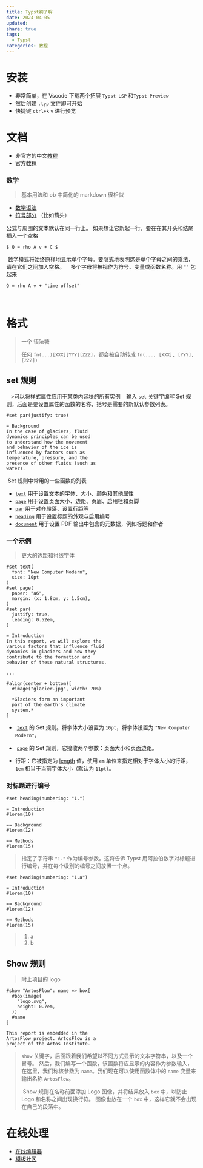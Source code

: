 ```yaml
---
title: Typst初了解
date: 2024-04-05
updated: 
share: true
tags:
  - Typst
categories: 教程
---
```

# 安装
- 非常简单，在 Vscode 下载两个拓展 `Typst LSP` 和`Typst Preview`
- 然后创建 `.typ` 文件即可开始
- 快捷键 `ctrl+k` `v` 进行预览

# 文档
- 非官方的中文[教程](https://typst-doc-cn.github.io/docs/tutorial/)
- 官方[教程](https://typst.app/docs/)

### 数学
>  基本用法和 ob 中简化的 markdown 很相似

-  [数学语法](https://typst-doc-cn.github.io/docs/reference/math/)
-  [符号部分](https://typst-doc-cn.github.io/docs/reference/symbols/sym/) （比如箭头） 

公式与周围的文本默认在同一行上。
如果想让它新起一行，要在在其开头和结尾插入一个空格
```
$ Q = rho A v + C $
```


 数学模式将始终原样地显示单个字母。要隐式地表明这是单个字母之间的乘法，请在它们之间加入空格。
 
 多个字母将被视作为符号、变量或函数名称。用 `""` 包起来
```
Q = rho A v + "time offset"
```
 
# 格式
>一个 语法糖
>
>任何 `fn(...)[XXX][YYY][ZZZ]`，都会被自动转成 `fn(..., [XXX], [YYY], [ZZZ])`


##  set 规则
  
 >可以将样式属性应用于某类内容块的所有实例
 
 输入 `set` 关键字编写 Set 规则，后面是要设置属性的函数的名称，括号是需要的新默认参数列表。
```
#set par(justify: true)

= Background
In the case of glaciers, fluid
dynamics principles can be used
to understand how the movement
and behavior of the ice is
influenced by factors such as
temperature, pressure, and the
presence of other fluids (such as
water).
```

 Set 规则中常用的一些函数的列表
- [`text`](https://typst-doc-cn.github.io/docs/reference/text/text/) 用于设置文本的字体、大小、颜色和其他属性
- [`page`](https://typst-doc-cn.github.io/docs/reference/layout/page/) 用于设置页面大小、边距、页眉、启用栏和页脚
- [`par`](https://typst-doc-cn.github.io/docs/reference/model/par/) 用于对齐段落、设置行距等
- [`heading`](https://typst-doc-cn.github.io/docs/reference/model/heading/) 用于设置标题的外观与启用编号
- [`document`](https://typst-doc-cn.github.io/docs/reference/model/document/) 用于设置 PDF 输出中包含的元数据，例如标题和作者

### 一个示例
>更大的边距和衬线字体

```
#set text(
  font: "New Computer Modern",
  size: 10pt
)
#set page(
  paper: "a6",
  margin: (x: 1.8cm, y: 1.5cm),
)
#set par(
  justify: true,
  leading: 0.52em,
)

= Introduction
In this report, we will explore the
various factors that influence fluid
dynamics in glaciers and how they
contribute to the formation and
behavior of these natural structures.

...

#align(center + bottom)[
  #image("glacier.jpg", width: 70%)

  *Glaciers form an important
  part of the earth's climate
  system.*
]
```

-  [`text`](https://typst-doc-cn.github.io/docs/reference/text/text/) 的 Set 规则。将字体大小设置为 `10pt`，将字体设置为 `"New Computer Modern"`。

-  [`page`](https://typst-doc-cn.github.io/docs/reference/layout/page/) 的 Set 规则，它接收两个参数：页面大小和页面边距。

- 行距：它被指定为 [length](https://typst-doc-cn.github.io/docs/reference/layout/length/) 值，使用 `em` 单位来指定相对于字体大小的行距，`1em` 相当于当前字体大小（默认为 `11pt`）。

### 对标题进行编号
```
#set heading(numbering: "1.")

= Introduction
#lorem(10)

== Background
#lorem(12)

== Methods
#lorem(15)
```

>指定了字符串 `"1."` 作为编号参数。这将告诉 Typst 用阿拉伯数字对标题进行编号，并在每个级别的编号之间放置一个点。

```
#set heading(numbering: "1.a")

= Introduction
#lorem(10)

== Background
#lorem(12)

== Methods
#lorem(15)
```

>1. a
>1. b

## Show 规则
>附上项目的 logo
```
#show "ArtosFlow": name => box[
  #box(image(
    "logo.svg",
    height: 0.7em,
  ))
  #name
]

This report is embedded in the
ArtosFlow project. ArtosFlow is a
project of the Artos Institute.
```

> `show` 关键字，后面跟着我们希望以不同方式显示的文本字符串，以及一个冒号。
> 然后，我们编写一个函数，该函数将应显示的内容作为参数输入，在这里，我们称该参数为 `name`。我们现在可以使用函数体中的 `name` 变量来输出名称 `ArtosFlow`。
> 
>  Show 规则在名称前面添加 Logo 图像，并将结果放入 `box` 中，以防止 Logo 和名称之间出现换行符。 图像也放在一个 `box` 中，这样它就不会出现在自己的段落中。

# 在线处理
- [在线编辑器](https://typst.app/)
- [模板社区](https://typst.app/universe/search?kind=templates)